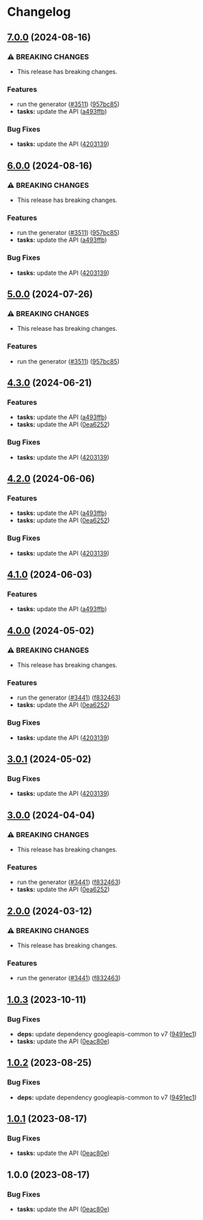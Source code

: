 # Changelog

## [7.0.0](https://github.com/googleapis/google-api-nodejs-client/compare/tasks-v6.0.0...tasks-v7.0.0) (2024-08-16)


### ⚠ BREAKING CHANGES

* This release has breaking changes.

### Features

* run the generator ([#3511](https://github.com/googleapis/google-api-nodejs-client/issues/3511)) ([957bc85](https://github.com/googleapis/google-api-nodejs-client/commit/957bc850439a639c5534957333b09598944952c3))
* **tasks:** update the API ([a493ffb](https://github.com/googleapis/google-api-nodejs-client/commit/a493ffbefaa6b7cd934ddc801e36dc9db4188dc5))


### Bug Fixes

* **tasks:** update the API ([4203139](https://github.com/googleapis/google-api-nodejs-client/commit/4203139d06bd3b8487d1d0e2d29b92ba7d9a6975))

## [6.0.0](https://github.com/googleapis/google-api-nodejs-client/compare/tasks-v5.0.0...tasks-v6.0.0) (2024-08-16)


### ⚠ BREAKING CHANGES

* This release has breaking changes.

### Features

* run the generator ([#3511](https://github.com/googleapis/google-api-nodejs-client/issues/3511)) ([957bc85](https://github.com/googleapis/google-api-nodejs-client/commit/957bc850439a639c5534957333b09598944952c3))
* **tasks:** update the API ([a493ffb](https://github.com/googleapis/google-api-nodejs-client/commit/a493ffbefaa6b7cd934ddc801e36dc9db4188dc5))


### Bug Fixes

* **tasks:** update the API ([4203139](https://github.com/googleapis/google-api-nodejs-client/commit/4203139d06bd3b8487d1d0e2d29b92ba7d9a6975))

## [5.0.0](https://github.com/googleapis/google-api-nodejs-client/compare/tasks-v4.3.0...tasks-v5.0.0) (2024-07-26)


### ⚠ BREAKING CHANGES

* This release has breaking changes.

### Features

* run the generator ([#3511](https://github.com/googleapis/google-api-nodejs-client/issues/3511)) ([957bc85](https://github.com/googleapis/google-api-nodejs-client/commit/957bc850439a639c5534957333b09598944952c3))

## [4.3.0](https://github.com/googleapis/google-api-nodejs-client/compare/tasks-v4.2.0...tasks-v4.3.0) (2024-06-21)


### Features

* **tasks:** update the API ([a493ffb](https://github.com/googleapis/google-api-nodejs-client/commit/a493ffbefaa6b7cd934ddc801e36dc9db4188dc5))
* **tasks:** update the API ([0ea6252](https://github.com/googleapis/google-api-nodejs-client/commit/0ea62529dcc3df79d8f7b9008ab595e332b39ffa))


### Bug Fixes

* **tasks:** update the API ([4203139](https://github.com/googleapis/google-api-nodejs-client/commit/4203139d06bd3b8487d1d0e2d29b92ba7d9a6975))

## [4.2.0](https://github.com/googleapis/google-api-nodejs-client/compare/tasks-v4.1.0...tasks-v4.2.0) (2024-06-06)


### Features

* **tasks:** update the API ([a493ffb](https://github.com/googleapis/google-api-nodejs-client/commit/a493ffbefaa6b7cd934ddc801e36dc9db4188dc5))
* **tasks:** update the API ([0ea6252](https://github.com/googleapis/google-api-nodejs-client/commit/0ea62529dcc3df79d8f7b9008ab595e332b39ffa))


### Bug Fixes

* **tasks:** update the API ([4203139](https://github.com/googleapis/google-api-nodejs-client/commit/4203139d06bd3b8487d1d0e2d29b92ba7d9a6975))

## [4.1.0](https://github.com/googleapis/google-api-nodejs-client/compare/tasks-v4.0.0...tasks-v4.1.0) (2024-06-03)


### Features

* **tasks:** update the API ([a493ffb](https://github.com/googleapis/google-api-nodejs-client/commit/a493ffbefaa6b7cd934ddc801e36dc9db4188dc5))

## [4.0.0](https://github.com/googleapis/google-api-nodejs-client/compare/tasks-v3.0.1...tasks-v4.0.0) (2024-05-02)


### ⚠ BREAKING CHANGES

* This release has breaking changes.

### Features

* run the generator ([#3441](https://github.com/googleapis/google-api-nodejs-client/issues/3441)) ([f832463](https://github.com/googleapis/google-api-nodejs-client/commit/f832463312572dc58fe89f9254282982a520d1df))
* **tasks:** update the API ([0ea6252](https://github.com/googleapis/google-api-nodejs-client/commit/0ea62529dcc3df79d8f7b9008ab595e332b39ffa))


### Bug Fixes

* **tasks:** update the API ([4203139](https://github.com/googleapis/google-api-nodejs-client/commit/4203139d06bd3b8487d1d0e2d29b92ba7d9a6975))

## [3.0.1](https://github.com/googleapis/google-api-nodejs-client/compare/tasks-v3.0.0...tasks-v3.0.1) (2024-05-02)


### Bug Fixes

* **tasks:** update the API ([4203139](https://github.com/googleapis/google-api-nodejs-client/commit/4203139d06bd3b8487d1d0e2d29b92ba7d9a6975))

## [3.0.0](https://github.com/googleapis/google-api-nodejs-client/compare/tasks-v2.0.0...tasks-v3.0.0) (2024-04-04)


### ⚠ BREAKING CHANGES

* This release has breaking changes.

### Features

* run the generator ([#3441](https://github.com/googleapis/google-api-nodejs-client/issues/3441)) ([f832463](https://github.com/googleapis/google-api-nodejs-client/commit/f832463312572dc58fe89f9254282982a520d1df))
* **tasks:** update the API ([0ea6252](https://github.com/googleapis/google-api-nodejs-client/commit/0ea62529dcc3df79d8f7b9008ab595e332b39ffa))

## [2.0.0](https://github.com/googleapis/google-api-nodejs-client/compare/tasks-v1.0.3...tasks-v2.0.0) (2024-03-12)


### ⚠ BREAKING CHANGES

* This release has breaking changes.

### Features

* run the generator ([#3441](https://github.com/googleapis/google-api-nodejs-client/issues/3441)) ([f832463](https://github.com/googleapis/google-api-nodejs-client/commit/f832463312572dc58fe89f9254282982a520d1df))

## [1.0.3](https://github.com/googleapis/google-api-nodejs-client/compare/tasks-v1.0.2...tasks-v1.0.3) (2023-10-11)


### Bug Fixes

* **deps:** update dependency googleapis-common to v7 ([9491ec1](https://github.com/googleapis/google-api-nodejs-client/commit/9491ec1cdc3c413e7d73edcfcd59cf5c28a7c855))
* **tasks:** update the API ([0eac80e](https://github.com/googleapis/google-api-nodejs-client/commit/0eac80eb8e0af9cb0181410a7ef6ff324a0ef789))

## [1.0.2](https://github.com/googleapis/google-api-nodejs-client/compare/tasks-v1.0.1...tasks-v1.0.2) (2023-08-25)


### Bug Fixes

* **deps:** update dependency googleapis-common to v7 ([9491ec1](https://github.com/googleapis/google-api-nodejs-client/commit/9491ec1cdc3c413e7d73edcfcd59cf5c28a7c855))

## [1.0.1](https://github.com/googleapis/google-api-nodejs-client/compare/tasks-v1.0.0...tasks-v1.0.1) (2023-08-17)


### Bug Fixes

* **tasks:** update the API ([0eac80e](https://github.com/googleapis/google-api-nodejs-client/commit/0eac80eb8e0af9cb0181410a7ef6ff324a0ef789))

## 1.0.0 (2023-08-17)


### Bug Fixes

* **tasks:** update the API ([0eac80e](https://github.com/googleapis/google-api-nodejs-client/commit/0eac80eb8e0af9cb0181410a7ef6ff324a0ef789))
